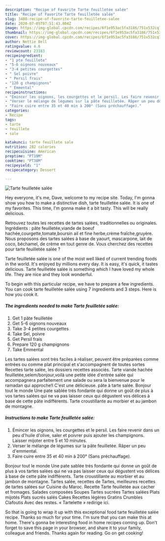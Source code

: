 ```yaml
---
description: "Recipe of Favorite Tarte feuilletée salée"
title: "Recipe of Favorite Tarte feuilletée salée"
slug: 3480-recipe-of-favorite-tarte-feuilletee-salee
date: 2020-07-05T07:51:43.804Z
image: https://img-global.cpcdn.com/recipes/6f1e953ac5fa3186/751x532cq70/tarte-feuilletee-salee-photo-principale-de-la-recette.jpg
thumbnail: https://img-global.cpcdn.com/recipes/6f1e953ac5fa3186/751x532cq70/tarte-feuilletee-salee-photo-principale-de-la-recette.jpg
cover: https://img-global.cpcdn.com/recipes/6f1e953ac5fa3186/751x532cq70/tarte-feuilletee-salee-photo-principale-de-la-recette.jpg
author: Nettie Bell
ratingvalue: 4.6
reviewcount: 23183
recipeingredient:
- "1 pte feuillete"
- "5-6 oignons nouveaux"
- "3-4 petites courgettes"
- " Sel poivre"
- " Persil frais"
- "120 g champignons"
- " Emmental"
recipeinstructions:
- "Émincer les oignons, les courgettes et le persil. Les faire revenir dans un peu d&#39;huile d&#39;olive, saler et poivrer puis ajouter les champignons. Laisser mijoter entre 5 et 10 minutes."
- "Verser le mélange de légumes sur la pâte feuilletée. Râper un peu d&#39;emmental."
- "Faire cuire entre 35 et 40 min à 200° (Sans préchauffage)."
categories:
- Recipe
tags:
- tarte
- feuillete
- sale

katakunci: tarte feuillete sale 
nutrition: 282 calories
recipecuisine: American
preptime: "PT19M"
cooktime: "PT38M"
recipeyield: "1"
recipecategory: Dessert

---
```



![Tarte feuilletée salée](https://img-global.cpcdn.com/recipes/6f1e953ac5fa3186/751x532cq70/tarte-feuilletee-salee-photo-principale-de-la-recette.jpg)

Hey everyone, it's me, Dave, welcome to my recipe site. Today, I'm gonna show you how to make a distinctive dish, tarte feuilletée salée. It is one of my favorites. This time, I'm gonna make it a bit tasty. This will be really delicious.

Retrouvez toutes les recettes de tartes salées, traditionnelles ou originales. Ingrédients : pâte feuilletée,viande de boeuf hachée,courgette,tomate,boursin ail et fine herbe,crème fraîche,gruyère. Nous proposons des tartes salées à base de yaourt, mascarpone, lait de coco, béchamel, de crème en tout genre de. Vous cherchez des recettes pour tarte feuilletée salée ?

Tarte feuilletée salée is one of the most well liked of current trending foods in the world. It's enjoyed by millions every day. It is easy, it's quick, it tastes delicious. Tarte feuilletée salée is something which I have loved my whole life. They are nice and they look wonderful.


To begin with this particular recipe, we have to prepare a few ingredients. You can cook tarte feuilletée salée using 7 ingredients and 3 steps. Here is how you cook it.

<!--inarticleads1-->

##### The ingredients needed to make Tarte feuilletée salée:

1. Get 1 pâte feuilletée
1. Get 5-6 oignons nouveaux
1. Take 3-4 petites courgettes
1. Take  Sel, poivre
1. Get  Persil frais
1. Prepare 120 g champignons
1. Take  Emmental


Les tartes salées sont très faciles à réaliser, peuvent être préparées comme entrées ou comme plat principal et s&#39;accompagnent de toutes sortes Recettes tarte salée, les dossiers recettes associés. Tarte viande hachée feuilletée,selem/bonjour,voilà une petite idée d&#39;entrée salée qui accompagnera parfaitement une salade ou sera la bienvenue pour le ramadan qui approche!l C&#39;est une délicieuse. pâte à tarte salée. Bonjour tout le monde Une pate sablée trés fondante qui donne un goût de plus à vos tartes salées qui ne va pas laisser ceux qui dégustent vos délices à base de cette pâte indifférents. Tarte croustillante au morbier et au jambon de montagne. 

<!--inarticleads2-->

##### Instructions to make Tarte feuilletée salée:

1. Émincer les oignons, les courgettes et le persil. Les faire revenir dans un peu d&#39;huile d&#39;olive, saler et poivrer puis ajouter les champignons. Laisser mijoter entre 5 et 10 minutes.
1. Verser le mélange de légumes sur la pâte feuilletée. Râper un peu d&#39;emmental.
1. Faire cuire entre 35 et 40 min à 200° (Sans préchauffage).


Bonjour tout le monde Une pate sablée trés fondante qui donne un goût de plus à vos tartes salées qui ne va pas laisser ceux qui dégustent vos délices à base de cette pâte indifférents. Tarte croustillante au morbier et au jambon de montagne. Tartes salée, recettes de Tartes, meilleures recettes de tartes salées sur Cuisine du Maroc. Recette Tarte feuilletée aux cacher et fromages. Salades composées Soupes Tartes sucrées Tartes salées Plats mijotés Plats sucrés salés Cakes Recettes légères Gratins Crumbles Clafoutis Avec des restes. « Tartelette » redirige ici. 

So that is going to wrap it up with this exceptional food tarte feuilletée salée recipe. Thanks so much for your time. I'm sure that you can make this at home. There's gonna be interesting food in home recipes coming up. Don't forget to save this page in your browser, and share it to your family, colleague and friends. Thanks again for reading. Go on get cooking!
